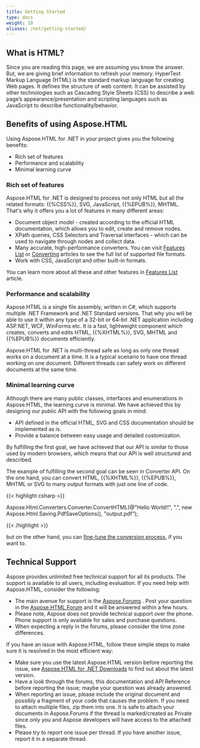 ```yaml
---
title: Getting Started
type: docs
weight: 10
aliases: /net/getting-started/
---
```


## **What is HTML?**
Since you are reading this page, we are assuming you know the answer. But, we are giving brief information to refresh your memory. HyperText Markup Language (HTML) is the standard markup language for creating Web pages. It defines the structure of web content. It can be assisted by other technologies such as Cascading Style Sheets (CSS) to describe a web page’s appearance/presentation and scripting languages such as JavaScript to describe functionality/behavior.
## **Benefits of using Aspose.HTML**
Using Aspose.HTML for .NET in your project gives you the following benefits:

- Rich set of features
- Performance and scalability
- Minimal learning curve
### **Rich set of features**
Aspose.HTML for .NET is designed to process not only HTML but all the related formats: {{%CSS%}}, SVG, JavaScript, {{%EPUB%}}, MHTML. That's why it offers you a lot of features in many different areas:

- Document object model - created according to the official HTML documentation, which allows you to edit, create and remove nodes.
- XPath queries, CSS Selectors and Traversal interfaces - which can be used to navigate through nodes and collect data.
- Many accurate, high-performance converters. You can visit [Features List](/html/net/features-list/) or [Converting](/html/net/converting-between-formats/) articles to see the full list of supported file formats.
- Work with CSS, JavaScript and other built-in formats.

You can learn more about all these and other features in [Features List](/html/net/features-list/) article.
### **Performance and scalability**
Aspose.HTML is a single file assembly, written in C#, which supports multiple .NET Framework and .NET Standard versions. That why you will be able to use it within any type of a 32-bit or 64-bit .NET application including ASP.NET, WCF, WinForms etc. It is a fast, lightweight component which creates, converts and edits HTML, {{%XHTML%}}, SVG, MHTML and {{%EPUB%}} documents efficiently. 

Aspose.HTML for .NET is multi-thread safe as long as only one thread works on a document at a time. It is a typical scenario to have one thread working on one document. Different threads can safely work on different documents at the same time.
### **Minimal learning curve**
Although there are many public classes, interfaces and enumerations in Aspose.HTML, the learning curve is minimal. We have achieved this by designing our public API with the following goals in mind:

- API defined in the official HTML, SVG and CSS documentation should be implemented as is.
- Provide a balance between easy usage and detailed customization.

By fulfilling the first goal, we have achieved that our API is similar to those used by modern browsers, which means that our API is well structured and described.

The example of fulfilling the second goal can be seen in Converter API. On the one hand, you can convert HTML, {{%XHTML%}}, {{%EPUB%}}, MHTML or SVG to many output formats with just one line of code.

{{< highlight csharp >}}

 Aspose.Html.Converters.Converter.ConvertHTML(@"<span>Hello World!!</span>", ".", new Aspose.Html.Saving.PdfSaveOptions(), "output.pdf");

{{< /highlight >}}

but on the other hand, you can [fine-tune the conversion process](/html/net/fine-tuning-converters/), if you want to.
## **Technical Support**
Aspose provides unlimited free technical support for all its products. The support is available to all users, including evaluation. If you need help with Aspose.HTML, consider the following:

- The main avenue for support is the [Aspose.Forums](https://forum.aspose.com/) . Post your question in the [Aspose.HTML Forum](https://forum.aspose.com/c/html) and it will be answered within a few hours.
- Please note, Aspose does not provide technical support over the phone. Phone support is only available for sales and purchase questions.
- When expecting a reply in the forums, please consider the time zone differences.

If you have an issue with Aspose.HTML, follow these simple steps to make sure it is resolved in the most efficient way:

- Make sure you use the latest Aspose.HTML version before reporting the issue, see [Aspose.HTML for .NET Downloads](https://www.nuget.org/packages/Aspose.HTML/) to find out about the latest version.
- Have a look through the forums, this documentation and API Reference before reporting the issue; maybe your question was already answered.
- When reporting an issue, please include the original document and possibly a fragment of your code that causes the problem. If you need to attach multiple files, zip them into one.  It is safe to attach your documents in Aspose.Forums if the thread is marked/created as Private since only you and Aspose developers will have access to the attached files.
- Please try to report one issue per thread. If you have another issue, report it in a separate thread.
